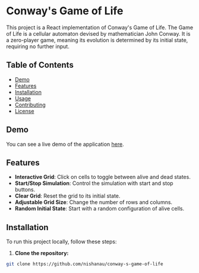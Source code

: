 # Conway's Game of Life

This project is a React implementation of Conway's Game of Life. The Game of Life is a cellular automaton devised by mathematician John Conway. It is a zero-player game, meaning its evolution is determined by its initial state, requiring no further input. 

## Table of Contents

- [Demo](#demo)
- [Features](#features)
- [Installation](#installation)
- [Usage](#usage)
- [Contributing](#contributing)
- [License](#license)

## Demo

You can see a live demo of the application [here](https://<your-username>.github.io/<your-repository-name>).

## Features

- **Interactive Grid**: Click on cells to toggle between alive and dead states.
- **Start/Stop Simulation**: Control the simulation with start and stop buttons.
- **Clear Grid**: Reset the grid to its initial state.
- **Adjustable Grid Size**: Change the number of rows and columns.
- **Random Initial State**: Start with a random configuration of alive cells.

## Installation

To run this project locally, follow these steps:

1. **Clone the repository:**

```bash
git clone https://github.com/nishanau/conway-s-game-of-life
